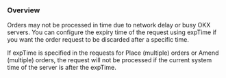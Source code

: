 ### Overview

Orders may not be processed in time due to network delay or busy OKX servers. You can configure the expiry time of the request using expTime if you want the order request to be discarded after a specific time.

If expTime is specified in the requests for Place (multiple) orders or Amend (multiple) orders, the request will not be processed if the current system time of the server is after the expTime.
